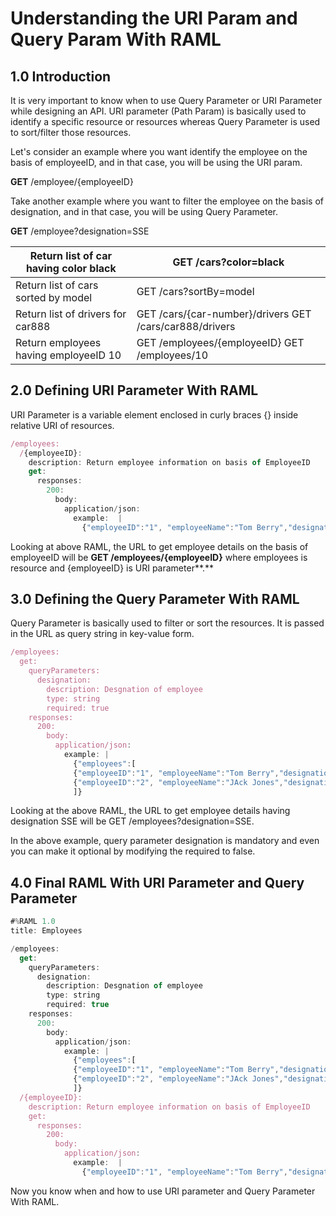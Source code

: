 # Understanding the URI Param and Query Param With RAML

## 1.0 Introduction

It is very important to know when to use Query Parameter or URI Parameter while designing an API. URI parameter (Path Param) is basically used to identify a specific resource or resources whereas Query Parameter is used to sort/filter those resources.

Let's consider an example where you want identify the employee on the basis of employeeID, and in that case, you will be using the URI param.

**GET** /employee/{employeeID}

Take another example where you want to filter the employee on the basis of designation, and in that case, you will be using Query Parameter.

**GET** /employee?designation=SSE

| Return list of car having color black | GET /cars?color=black                                   |
| ------------------------------------- | ------------------------------------------------------- |
| Return list of cars sorted by model   | GET /cars?sortBy=model                                  |
| Return list of drivers for car888     | GET /cars/{car-number}/drivers GET /cars/car888/drivers |
| Return employees having employeeID 10 | GET /employees/{employeeID} GET /employees/10           |

## 2.0 Defining URI Parameter With RAML

URI Parameter is a variable element enclosed in curly braces {} inside relative URI of resources.

```js
/employees:
  /{employeeID}:
    description: Return employee information on basis of EmployeeID
    get:
      responses: 
        200:
          body: 
            application/json:
              example:  |
                {"employeeID":"1", "employeeName":"Tom Berry","designation":"SSE"}
```

Looking at above RAML, the URL to get employee details on the basis of employeeID will be **GET /employees/{employeeID}** where employees is resource and {employeeID} is URI parameter**.**

## 3.0 Defining the Query Parameter With RAML

Query Parameter is basically used to filter or sort the resources. It is passed in the URL as query string in key-value form.

```js
/employees:
  get:
    queryParameters: 
      designation:
        description: Desgnation of employee
        type: string
        required: true
    responses: 
      200:
        body: 
          application/json:
            example: |
              {"employees":[
              {"employeeID":"1", "employeeName":"Tom Berry","designation":"SSE"},
              {"employeeID":"2", "employeeName":"JAck Jones","designation":"SSE"}
              ]}
```

Looking at the above RAML, the URL to get employee details having designation SSE will be GET /employees?designation=SSE.

In the above example, query parameter designation is mandatory and even you can make it optional by modifying the required to false.

## 4.0 Final RAML With URI Parameter and Query Parameter

```js
#%RAML 1.0
title: Employees

/employees:
  get:
    queryParameters: 
      designation:
        description: Desgnation of employee
        type: string
        required: true
    responses: 
      200:
        body: 
          application/json:
            example: |
              {"employees":[
              {"employeeID":"1", "employeeName":"Tom Berry","designation":"SSE"},
              {"employeeID":"2", "employeeName":"JAck Jones","designation":"SSE"}
              ]}
  /{employeeID}:
    description: Return employee information on basis of EmployeeID
    get:
      responses: 
        200:
          body: 
            application/json:
              example:  |
                {"employeeID":"1", "employeeName":"Tom Berry","designation":"SSE"}
```

Now you know when and how to use URI parameter and Query Parameter With RAML.